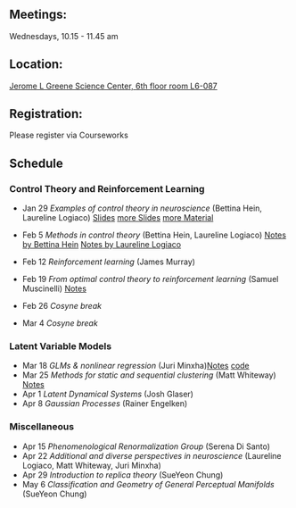 ## Meetings:
Wednesdays, 10.15 - 11.45 am

## Location:
[Jerome L Greene Science Center, 6th floor room L6-087](https://www.google.com/maps/place/Jerome+L.+Greene+Science+Center/@40.816851,-73.960152,17z/data=!3m1!4b1!4m5!3m4!1s0x89c2f669953b6523:0xc3a414ae00347fea!8m2!3d40.816847!4d-73.957958)

## Registration:
Please register via Courseworks

## Schedule
### Control Theory and Reinforcement Learning
* Jan 29 *Examples of control theory in neuroscience* (Bettina Hein, Laureline Logiaco) [Slides](https://github.com/RainerEngelken/neurotheory-seminar-2020/blob/master/Class_EgControlTheoryMotor_LLogiaco.pdf) 
[more Slides](https://github.com/RainerEngelken/neurotheory-seminar-2020/blob/master/control1BettinaHein.pdf) 
[more Material](https://ocw.mit.edu/courses/electrical-engineering-and-computer-science/6-241j-dynamic-systems-and-control-spring-2011/readings/#Course) 

* Feb 5 *Methods in control theory* (Bettina Hein, Laureline Logiaco) [Notes by Bettina Hein](https://github.com/RainerEngelken/neurotheory-seminar-2020/blob/master/lecture_bettina.pdf) [Notes by Laureline Logiaco](https://github.com/RainerEngelken/neurotheory-seminar-2020/blob/master/lectureNotes_LLogiaco_LQR.pdf)
* Feb 12 *Reinforcement learning* (James Murray)
* Feb 19 *From optimal control theory to reinforcement learning* (Samuel Muscinelli) [Notes](https://github.com/RainerEngelken/neurotheory-seminar-2020/blob/master/lectureSamuel.pdf) 

* Feb 26 *Cosyne break* 
* Mar 4 *Cosyne break*

### Latent Variable Models
* Mar 18 *GLMs & nonlinear regression* (Juri Minxha)[Notes](https://github.com/RainerEngelken/neurotheory-seminar-2020/blob/master/presentation_minxha_juri.pdf)  [code](https://github.com/RainerEngelken/neurotheory-seminar-2020/blob/master/bayesian_linear_regression.m) 
* Mar 25 *Methods for static and sequential clustering* (Matt Whiteway) [Notes](https://github.com/RainerEngelken/neurotheory-seminar-2020/blob/master/HMMs.pdf)
* Apr 1 *Latent Dynamical Systems* (Josh Glaser)
* Apr 8 *Gaussian Processes* (Rainer Engelken)


### Miscellaneous
* Apr 15  *Phenomenological Renormalization Group* (Serena Di Santo)
* Apr 22 *Additional and diverse perspectives in neuroscience* (Laureline Logiaco, Matt Whiteway, Juri Minxha)
* Apr 29 *Introduction to replica theory* (SueYeon Chung)
* May 6 *Classification and Geometry of General Perceptual Manifolds* (SueYeon Chung)


